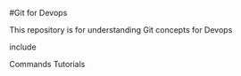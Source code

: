 #Git for Devops

This repository is for understanding  Git concepts for Devops

include 

Commands
Tutorials
